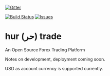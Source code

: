 [![Gitter](https://badges.gitter.im/Join%20Chat.svg)](https://gitter.im/hurtrade?utm_source=badge&utm_medium=badge&utm_campaign=pr-badge&utm_content=badge)

[![Build Status](https://travis-ci.org/faisalthaheem/hurtrade.svg?branch=master)](https://travis-ci.org/faisalthaheem/hurtrade.svg?branch=master) [![Issues](https://img.shields.io/github/issues/faisalthaheem/hurtrade.svg?style=flat-square)](https://github.com/faisalthaheem/hurtrade/issues)


# hur (حر) trade
An Open Source Forex Trading Platform

Notes on development, deployment coming soon.

USD as account currency is supported currently.
